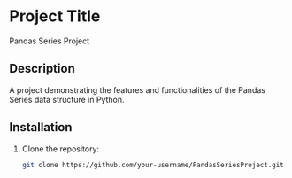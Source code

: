 # Project Title
Pandas Series Project

## Description
A project demonstrating the features and functionalities of the Pandas Series data structure in Python.

## Installation
1. Clone the repository:
   ```bash
   git clone https://github.com/your-username/PandasSeriesProject.git
